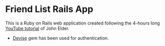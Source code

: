 # Friend List Rails App

This is a Ruby on Rails web application created following the 4-hours long [YouTube tutorial](https://www.youtube.com/watch?v=fmyvWz5TUWg&ab_channel=freeCodeCamp.org) of John Elder.

- [Devise](https://github.com/heartcombo/devise) gem has been used for authentication.

